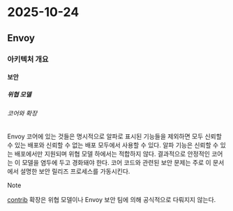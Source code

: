 # 2025-10-24

## Envoy

### 아키텍처 개요

#### 보안

##### 위협 모델

###### 코어와 확장

Envoy 코어에 있는 것들은 명시적으로 알파로 표시된 기능들을 제외하면 모두 신뢰할 수 있는 배포와 신뢰할 수 없는 배포 모두에서 사용할 수 있다. 알파 기능은 신뢰할 수 있는 배포에서만 지원되며 위협 모델 하에서는 적합하지 않다. 결과적으로 안정적인 코어는 이 모델을 염두에 두고 경화돼야 한다. 코어 코드와 관련된 보안 문제는 주로 이 문서에서 설명한 보안 릴리즈 프로세스를 가동시킨다.

> [!NOTE]
>
> [contrib][install-contrib-build] 확장은 위협 모델이나 Envoy 보안 팀에 의해 공식적으로 다뤄지지 않는다.

[install-contrib-build]: https://www.envoyproxy.io/docs/envoy/latest/start/install#install-contrib

